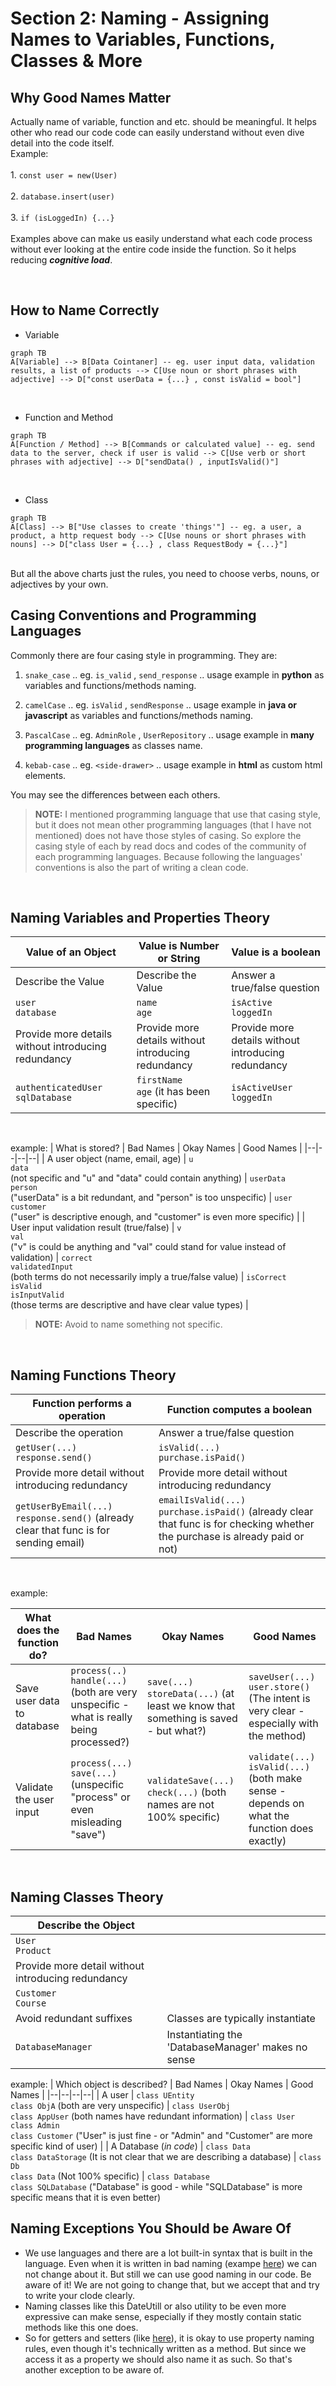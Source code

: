 # Section 2: Naming - Assigning Names to Variables, Functions, Classes & More

## Why Good Names Matter
Actually name of variable, function and etc. should be meaningful. It helps other who read our code code can easily understand without even dive detail into the code itself.
<br>
Example:
<br><br>
    1. `const user = new(User)`
<br><br>
    2. `database.insert(user)`
<br><br>
    3. `if (isLoggedIn) {...}`
<br><br>
Examples above can make us easily understand what each code process without ever looking at the entire code inside the function. So it helps reducing _**cognitive load**_.

<br>

## How to Name Correctly
- Variable
```mermaid
graph TB
A[Variable] --> B[Data Cointaner] -- eg. user input data, validation results, a list of products --> C[Use noun or short phrases with adjective] --> D["const userData = {...} , const isValid = bool"]
```
<br>

- Function and Method
```mermaid
graph TB
A[Function / Method] --> B[Commands or calculated value] -- eg. send data to the server, check if user is valid --> C[Use verb or short phrases with adjective] --> D["sendData() , inputIsValid()"]
```
<br>

- Class
```mermaid
graph TB
A[Class] --> B["Use classes to create 'things'"] -- eg. a user, a product, a http request body --> C[Use nouns or short phrases with nouns] --> D["class User = {...} , class RequestBody = {...}"]
```
<br>
But all the above charts just the rules, you need to choose verbs, nouns, or adjectives by your own.

<br>

## Casing Conventions and Programming Languages
Commonly there are four casing style in programming. They are:

1. `snake_case` .. eg. `is_valid` , `send_response` .. usage example in **python** as variables and functions/methods naming. 

2. `camelCase` .. eg. `isValid` , `sendResponse` .. usage example in **java or javascript** as variables and functions/methods naming.

3. `PascalCase` .. eg. `AdminRole` , `UserRepository` .. usage example in **many programming languages** as classes name.

4. `kebab-case` .. eg. `<side-drawer>` .. usage example in **html** as custom html elements.

You may see the differences between each others.

> **NOTE:** I mentioned programming language that use that casing style, but it does not mean other programming languages (that I have not mentioned) does not have those styles of casing. So explore the casing style of each by read docs and codes of the community of each programming languages. Because following the languages' conventions is also the part of writing a clean code.

<br>

## Naming Variables and Properties Theory

| Value of an Object | Value is Number or String | Value is a boolean |
|--|--|--|
| Describe the Value | Describe the Value | Answer a true/false question |
| `user` <br> `database` | `name` <br> `age` | `isActive` <br> `loggedIn` |
| Provide more details without introducing redundancy | Provide more details without introducing redundancy | Provide more details without introducing redundancy |
| `authenticatedUser` <br> `sqlDatabase` | `firstName` <br> `age` (it has been specific) | `isActiveUser` <br> `loggedIn` |

<br>

example:
| What is stored? | Bad Names | Okay Names | Good Names |
|--|--|--|--|
| A user object (name, email, age) | `u` <br> `data` <br>(not specific and "u" and "data" could contain anything) | `userData` <br> `person` <br> ("userData" is a bit redundant, and "person" is too unspecific) | `user` <br> `customer` <br> ("user" is descriptive enough, and "customer" is even more specific) |
| User input validation result (true/false) | `v` <br> `val` <br> ("v" is could be anything and "val" could stand for value instead of validation) | `correct` <br> `validatedInput` <br> (both terms do not necessarily imply a true/false value) | `isCorrect` <br> `isValid` <br> `isInputValid` <br> (those terms are descriptive and have clear value types) |

> **NOTE:** Avoid to name something not specific. 

<br>

## Naming Functions Theory
| Function performs a operation | Function computes a boolean |
|--|--|
| Describe the operation | Answer a true/false question |
| `getUser(...)` <br> `response.send()` | `isValid(...)` <br> `purchase.isPaid()` |
| Provide more detail without introducing redundancy | Provide more detail without introducing redundancy |
| `getUserByEmail(...)` <br> `response.send()` (already clear that func is for sending email) | `emailIsValid(...)` <br> `purchase.isPaid()` (already clear that func is for checking whether the purchase is already paid or not)

<br>

example:

| What does the function do? | Bad Names | Okay Names | Good Names |
|--|--|--|--|
| Save user data to database | `process(..)` <br> `handle(...)` (both are very unspecific - what is really being processed?) | `save(...)` <br> `storeData(...)` (at least we know that something is saved - but what?) | `saveUser(...)` <br> `user.store()` (The intent is very clear - especially with the method) |
| Validate the user input | `process(...)` <br> `save(...)` (unspecific "process" or even misleading "save") | `validateSave(...)` <br> `check(...)` (both names are not 100% specific) | `validate(...)` <br> `isValid(...)` (both make sense - depends on what the function does exactly) |

<br>

## Naming Classes Theory
| Describe the Object| |
|--|--|
|`User` <br> `Product` | |
|Provide more detail without introducing redundancy | |
| `Customer` <br> `Course` | |
| Avoid redundant suffixes | Classes are typically instantiate |
| `DatabaseManager` | Instantiating the 'DatabaseManager' makes no sense |

example: 
| Which object is described? | Bad Names | Okay Names | Good Names |
|--|--|--|--|
| A user | `class UEntity` <br> `class ObjA` (both are very unspecific) | `class UserObj` <br> `class AppUser` (both names have redundant information) | `class User` <br> `class Admin` <br> `class Customer` ("User" is just fine - or "Admin" and "Customer" are more specific kind of user) |
| A Database (_in code_) | `class Data` <br> `class DataStorage` (It is not clear that we are describing a database) | `class Db` <br> `class Data` (Not 100% specific) | `class Database` <br> `class SQLDatabase` ("Database" is good - while "SQLDatabase" is more specific means that it is even better)

## Naming Exceptions You Should be Aware Of
- We use languages and there are a lot built-in syntax that is built in the language. Even when it is written in bad naming (exampe [here](./naming-exception.py)) we can not change about it. But still we can use good naming in our code. Be aware of it! We are not going to change that, but we accept that and try to write your clode clearly.
- Naming classes like this DateUtill or also utility to be even more expressive can make sense, especially if they mostly contain static methods like this one does.
- So for getters and setters (like [here](naming-exception-2.ts)), it is okay to use property naming rules,
even though it's technically written as a method. But since we access it as a property we should also name it as such. So that's another exception to be aware of.
